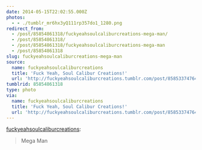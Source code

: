 ```yaml
---
date: 2014-05-15T22:02:55.000Z
photos:
  - - ./tumblr_mr6hx3yQ111rp357do1_1280.png
redirect_from:
  - /post/85854861318/fuckyeahsoulcaliburcreations-mega-man/
  - /post/85854861318/
  - /post/85854861318/fuckyeahsoulcaliburcreations-mega-man
  - /post/85854861318
slug: fuckyeahsoulcaliburcreations-mega-man
source:
  name: fuckyeahsoulcaliburcreations
  title: 'Fuck Yeah, Soul Calibur Creations!'
  url: 'http://fuckyeahsoulcaliburcreations.tumblr.com/post/85853374764/mega-man'
tumblrid: 85854861318
type: photo
via:
  name: fuckyeahsoulcaliburcreations
  title: 'Fuck Yeah, Soul Calibur Creations!'
  url: 'http://fuckyeahsoulcaliburcreations.tumblr.com/post/85853374764/mega-man'
---
```

<p><a href="http://fuckyeahsoulcaliburcreations.tumblr.com/post/85853374764/mega-man" class="tumblr_blog">fuckyeahsoulcaliburcreations</a>:</p>

<blockquote><p>Mega Man</p></blockquote>
